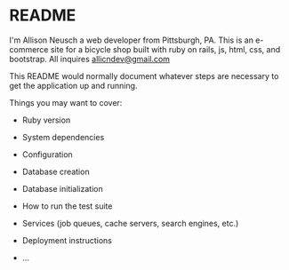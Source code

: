 # README

I'm Allison Neusch a web developer from Pittsburgh, PA. This is an e-commerce site for a bicycle shop built with ruby on rails, js, html, css, and bootstrap. All inquires allicndev@gmail.com

This README would normally document whatever steps are necessary to get the
application up and running.

Things you may want to cover:

* Ruby version

* System dependencies

* Configuration

* Database creation

* Database initialization

* How to run the test suite

* Services (job queues, cache servers, search engines, etc.)

* Deployment instructions

* ...
